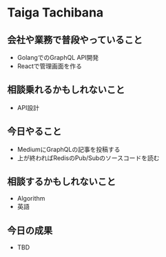 # Taiga Tachibana

## 会社や業務で普段やっていること

- GolangでのGraphQL API開発
- Reactで管理画面を作る

## 相談乗れるかもしれないこと

- API設計

## 今日やること

- MediumにGraphQLの記事を投稿する
- 上が終わればRedisのPub/Subのソースコードを読む

## 相談するかもしれないこと

- Algorithm
- 英語

## 今日の成果

- TBD
